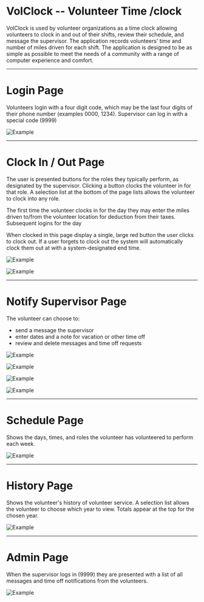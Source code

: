 # VolClock -- Volunteer Time /clock

VolClock is used by volunteer organizations as a time clock allowing volunteers
to clock in and out of their shifts, review their schedule, and message the
supervisor. The application records volunteers' time and number of miles driven
for each shift.  The application is designed to be as simple as possible to
meet the needs of a community with a range of computer experience and comfort.

***
# Login Page

Volunteers login with a four digit code, which may be the last four digits of
their phone number (examples 0000, 1234).  Supervisor can log in with a special code (9999)

![Example](screenshots/login.png)

***
# Clock In / Out Page

The user is presented buttons for the roles they typically perform, as designated
by the supervisor.  Clicking a button clocks the volunteer in for that role.  A
selection list at the bottom of the page lists allows the volunteer to clock
into any role.  

The first time the volunteer clocks in for the day they may enter the miles
driven to/from the volunteer location for deduction from their taxes.  
Subsequent
logins for the day

When clocked in this page display a single, large red button the user clicks
to clock out.  If a user forgets to clock out the system will automatically
clock them out at with a system-designated end time.

![Example](screenshots/clockin.png)

![Example](screenshots/clockout.png)

***
# Notify Supervisor Page

The volunteer can choose to:

* send a message the supervisor  
* enter dates and a note for vacation or other time off
* review and delete messages and time off requests

![Example](screenshots/notify-menu.png)

![Example](screenshots/notify-message.png)

![Example](screenshots/notify-timeoff.png)

![Example](screenshots/notify-review.png)

***
# Schedule Page

Shows the days, times, and roles the volunteer has volunteered to perform
each week.

![Example](screenshots/schedule.png)

***
# History Page

Shows the volunteer's history of volunteer service.  A selection list allows
the volunteer to choose which year to view.  Totals appear at the top for
the chosen year.

![Example](screenshots/history.png)

***
# Admin Page

When the supervisor logs in (9999) they are presented with a list of all messages
and time off notifications from the volunteers.

![Example](screenshots/admin-review.png)
